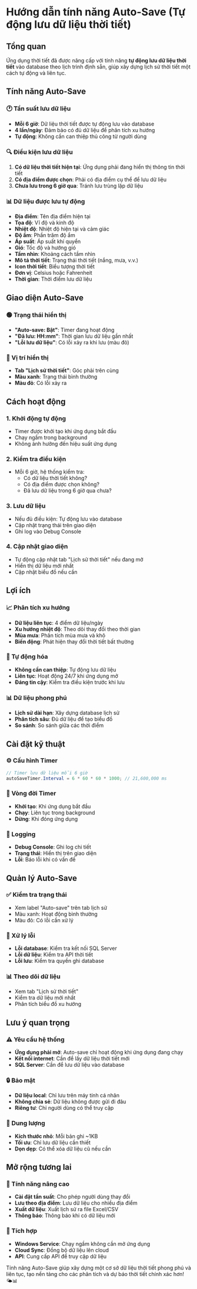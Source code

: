 # Hướng dẫn tính năng Auto-Save (Tự động lưu dữ liệu thời tiết)

## Tổng quan
Ứng dụng thời tiết đã được nâng cấp với tính năng **tự động lưu dữ liệu thời tiết** vào database theo lịch trình định sẵn, giúp xây dựng lịch sử thời tiết một cách tự động và liên tục.

## Tính năng Auto-Save

### 🕐 Tần suất lưu dữ liệu
- **Mỗi 6 giờ**: Dữ liệu thời tiết được tự động lưu vào database
- **4 lần/ngày**: Đảm bảo có đủ dữ liệu để phân tích xu hướng
- **Tự động**: Không cần can thiệp thủ công từ người dùng

### 🔍 Điều kiện lưu dữ liệu
1. **Có dữ liệu thời tiết hiện tại**: Ứng dụng phải đang hiển thị thông tin thời tiết
2. **Có địa điểm được chọn**: Phải có địa điểm cụ thể để lưu dữ liệu
3. **Chưa lưu trong 6 giờ qua**: Tránh lưu trùng lặp dữ liệu

### 📊 Dữ liệu được lưu tự động
- **Địa điểm**: Tên địa điểm hiện tại
- **Tọa độ**: Vĩ độ và kinh độ
- **Nhiệt độ**: Nhiệt độ hiện tại và cảm giác
- **Độ ẩm**: Phần trăm độ ẩm
- **Áp suất**: Áp suất khí quyển
- **Gió**: Tốc độ và hướng gió
- **Tầm nhìn**: Khoảng cách tầm nhìn
- **Mô tả thời tiết**: Trạng thái thời tiết (nắng, mưa, v.v.)
- **Icon thời tiết**: Biểu tượng thời tiết
- **Đơn vị**: Celsius hoặc Fahrenheit
- **Thời gian**: Thời điểm lưu dữ liệu

## Giao diện Auto-Save

### 🟢 Trạng thái hiển thị
- **"Auto-save: Bật"**: Timer đang hoạt động
- **"Đã lưu: HH:mm"**: Thời gian lưu dữ liệu gần nhất
- **"Lỗi lưu dữ liệu"**: Có lỗi xảy ra khi lưu (màu đỏ)

### 📍 Vị trí hiển thị
- **Tab "Lịch sử thời tiết"**: Góc phải trên cùng
- **Màu xanh**: Trạng thái bình thường
- **Màu đỏ**: Có lỗi xảy ra

## Cách hoạt động

### 1. Khởi động tự động
- Timer được khởi tạo khi ứng dụng bắt đầu
- Chạy ngầm trong background
- Không ảnh hưởng đến hiệu suất ứng dụng

### 2. Kiểm tra điều kiện
- Mỗi 6 giờ, hệ thống kiểm tra:
  - Có dữ liệu thời tiết không?
  - Có địa điểm được chọn không?
  - Đã lưu dữ liệu trong 6 giờ qua chưa?

### 3. Lưu dữ liệu
- Nếu đủ điều kiện: Tự động lưu vào database
- Cập nhật trạng thái trên giao diện
- Ghi log vào Debug Console

### 4. Cập nhật giao diện
- Tự động cập nhật tab "Lịch sử thời tiết" nếu đang mở
- Hiển thị dữ liệu mới nhất
- Cập nhật biểu đồ nếu cần

## Lợi ích

### 📈 Phân tích xu hướng
- **Dữ liệu liên tục**: 4 điểm dữ liệu/ngày
- **Xu hướng nhiệt độ**: Theo dõi thay đổi theo thời gian
- **Mùa mưa**: Phân tích mùa mưa và khô
- **Biến động**: Phát hiện thay đổi thời tiết bất thường

### 🎯 Tự động hóa
- **Không cần can thiệp**: Tự động lưu dữ liệu
- **Liên tục**: Hoạt động 24/7 khi ứng dụng mở
- **Đáng tin cậy**: Kiểm tra điều kiện trước khi lưu

### 📊 Dữ liệu phong phú
- **Lịch sử dài hạn**: Xây dựng database lịch sử
- **Phân tích sâu**: Đủ dữ liệu để tạo biểu đồ
- **So sánh**: So sánh giữa các thời điểm

## Cài đặt kỹ thuật

### ⚙️ Cấu hình Timer
```csharp
// Timer lưu dữ liệu mỗi 6 giờ
autoSaveTimer.Interval = 6 * 60 * 60 * 1000; // 21,600,000 ms
```

### 🔄 Vòng đời Timer
- **Khởi tạo**: Khi ứng dụng bắt đầu
- **Chạy**: Liên tục trong background
- **Dừng**: Khi đóng ứng dụng

### 📝 Logging
- **Debug Console**: Ghi log chi tiết
- **Trạng thái**: Hiển thị trên giao diện
- **Lỗi**: Báo lỗi khi có vấn đề

## Quản lý Auto-Save

### ✅ Kiểm tra trạng thái
- Xem label "Auto-save" trên tab lịch sử
- Màu xanh: Hoạt động bình thường
- Màu đỏ: Có lỗi cần xử lý

### 🔧 Xử lý lỗi
- **Lỗi database**: Kiểm tra kết nối SQL Server
- **Lỗi dữ liệu**: Kiểm tra API thời tiết
- **Lỗi lưu**: Kiểm tra quyền ghi database

### 📊 Theo dõi dữ liệu
- Xem tab "Lịch sử thời tiết"
- Kiểm tra dữ liệu mới nhất
- Phân tích biểu đồ xu hướng

## Lưu ý quan trọng

### ⚠️ Yêu cầu hệ thống
- **Ứng dụng phải mở**: Auto-save chỉ hoạt động khi ứng dụng đang chạy
- **Kết nối internet**: Cần để lấy dữ liệu thời tiết mới
- **SQL Server**: Cần để lưu dữ liệu vào database

### 🔒 Bảo mật
- **Dữ liệu local**: Chỉ lưu trên máy tính cá nhân
- **Không chia sẻ**: Dữ liệu không được gửi đi đâu
- **Riêng tư**: Chỉ người dùng có thể truy cập

### 💾 Dung lượng
- **Kích thước nhỏ**: Mỗi bản ghi ~1KB
- **Tối ưu**: Chỉ lưu dữ liệu cần thiết
- **Dọn dẹp**: Có thể xóa dữ liệu cũ nếu cần

## Mở rộng tương lai

### 🚀 Tính năng nâng cao
- **Cài đặt tần suất**: Cho phép người dùng thay đổi
- **Lưu theo địa điểm**: Lưu dữ liệu cho nhiều địa điểm
- **Xuất dữ liệu**: Xuất lịch sử ra file Excel/CSV
- **Thông báo**: Thông báo khi có dữ liệu mới

### 📱 Tích hợp
- **Windows Service**: Chạy ngầm không cần mở ứng dụng
- **Cloud Sync**: Đồng bộ dữ liệu lên cloud
- **API**: Cung cấp API để truy cập dữ liệu

Tính năng Auto-Save giúp xây dựng một cơ sở dữ liệu thời tiết phong phú và liên tục, tạo nền tảng cho các phân tích và dự báo thời tiết chính xác hơn! 🌤️📊